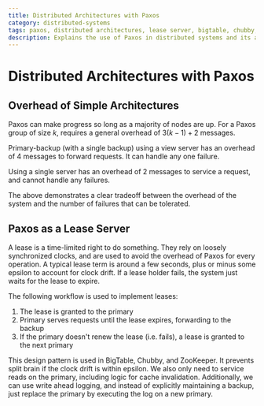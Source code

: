 ```yaml
---
title: Distributed Architectures with Paxos
category: distributed-systems
tags: paxos, distributed architectures, lease server, bigtable, chubby, zookeeper
description: Explains the use of Paxos in distributed systems and its applications
---
```


# Distributed Architectures with Paxos

## Overhead of Simple Architectures

Paxos can make progress so long as a majority of nodes are up. For a Paxos group of size $k$, requires a general overhead of $3(k-1) + 2$ messages.

Primary-backup (with a single backup) using a view server has an overhead of $4$ messages to forward requests. It can handle any one failure.

Using a single server has an overhead of $2$ messages to service a request, and cannot handle any failures.

The above demonstrates a clear tradeoff between the overhead of the system and the number of failures that can be tolerated.

## Paxos as a Lease Server

A lease is a time-limited right to do something. They rely on loosely synchronized clocks, and are used to avoid the overhead of Paxos for every operation. A typical lease term is around a few seconds, plus or minus some epsilon to account for clock drift. If a lease holder fails, the system just waits for the lease to expire.

The following workflow is used to implement leases:

1. The lease is granted to the primary
2. Primary serves requests until the lease expires, forwarding to the backup
3. If the primary doesn't renew the lease (i.e. fails), a lease is granted to the next primary

This design pattern is used in BigTable, Chubby, and ZooKeeper. It prevents split brain if the clock drift is within epsilon. We also only need to service reads on the primary, including logic for cache invalidation. Additionally, we can use write ahead logging, and instead of explicitly maintaining a backup, just replace the primary by executing the log on a new primary.

